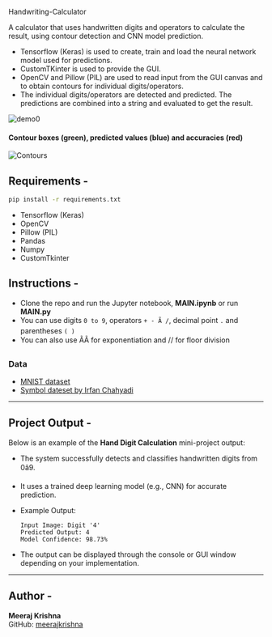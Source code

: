  Handwriting-Calculator

A calculator that uses handwritten digits and operators to calculate the result, using contour detection and CNN model prediction.
- Tensorflow (Keras) is used to create, train and load the neural network model used for predictions.
- CustomTKinter is used to provide the GUI.
- OpenCV and Pillow (PIL) are used to read input from the GUI canvas and to obtain contours for individual digits/operators.
- The individual digits/operators are detected and predicted. The predictions are combined into a string and evaluated to get the result.

![demo0](https://github.com/ShettySach/Handwriting-Calculator/assets/132273464/c8643ca4-2bad-46f7-ba14-13b01e7a9d2b)

#### Contour boxes (green), predicted values (blue) and accuracies (red)

![Contours](https://github.com/ShettySach/Handwriting-Calculator/assets/132273464/5e3e7121-21ca-4337-a86c-c5656c305bb2)

## Requirements -
```bash
pip install -r requirements.txt
```
* Tensorflow (Keras)
* OpenCV
* Pillow (PIL)
* Pandas
* Numpy
* CustomTkinter

## Instructions -
* Clone the repo and run the Jupyter notebook, **MAIN.ipynb** or run **MAIN.py**
* You can use digits `0 to 9`, operators `+ - Ã /`, decimal point `.` and parentheses `( )`
* You can also use ÃÃ for exponentiation and // for floor division
  
### Data
* [MNIST dataset](https://www.kaggle.com/datasets/hojjatk/mnist-dataset)
* [Symbol dateset by Irfan Chahyadi ](https://github.com/irfanchahyadi/Handwriting-Calculator/blob/master/src/dataset/data.pickle)

---

## Project Output -

Below is an example of the **Hand Digit Calculation** mini-project output:

- The system successfully detects and classifies handwritten digits from 0â9.
- It uses a trained deep learning model (e.g., CNN) for accurate prediction.
- Example Output:
  ```
  Input Image: Digit '4'
  Predicted Output: 4
  Model Confidence: 98.73%
  ```

- The output can be displayed through the console or GUI window depending on your implementation.

---

## Author -

**Meeraj Krishna**  
GitHub: [meerajkrishna](https://github.com/meerajkrishna)
